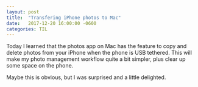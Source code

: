 ```yaml
---
layout: post
title:  "Transfering iPhone photos to Mac"
date:   2017-12-20 16:00:00 -0600
categories: TIL
---
```


Today I learned that the photos app on Mac has the feature to copy and delete photos from your iPhone 
when the phone is USB tethered. This will make my photo management workflow quite a bit simpler,
plus clear up some space on the phone.

Maybe this is obvious, but I was surprised and a little delighted.